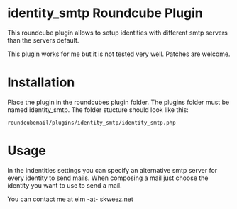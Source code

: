 identity_smtp Roundcube Plugin
==============================

This roundcube plugin allows to setup identities with different smtp servers than the servers default.

This plugin works for me but it is not tested very well. Patches are welcome.

Installation
============

Place the plugin in the roundcubes plugin folder. The plugins folder must be named identity_smtp. The folder stucture should look like this:

	roundcubemail/plugins/identity_smtp/identity_smtp.php

Usage
=====

In the indentities settings you can specify an alternative smtp server for every identity to send mails. When composing a mail just choose the identity you want to use to send a mail.

You can contact me at elm -at- skweez.net
